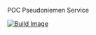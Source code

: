 POC Pseudoniemen Service

[![Build Image](https://github.com/ICTU/pseudoniemenservice/actions/workflows/maven-publish.yml/badge.svg)](https://github.com/ICTU/pseudoniemenservice/actions/workflows/maven-publish.yml)
